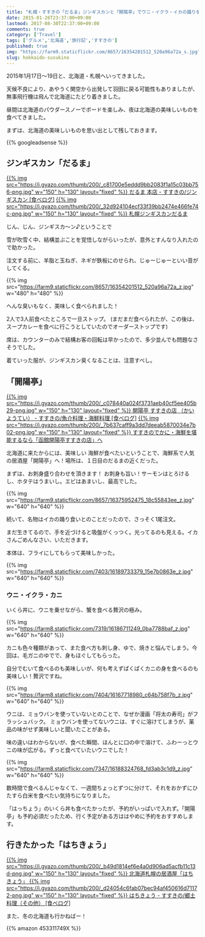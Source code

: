 ```yaml
---
title: "札幌・すすきの「だるま」ジンギスカンと「開陽亭」でウニ・イクラ・イカの踊りを食べてきた!!"
date: 2015-01-26T23:37:00+09:00
lastmod: 2017-08-30T22:37:00+09:00
comments: true
category: ['Travel']
tags: ['グルメ','北海道','旅行記','すすきの']
published: true
img: "https://farm9.staticflickr.com/8657/16354201512_520a96a72a_s.jpg"
slug: hokkaido-susukino
---
```



2015年1月17日〜19日と、北海道・札幌へいってきました。

天候不良により、あやうく関空から出発して羽田に戻る可能性もありましたが、無事飛行機は飛んで北海道にたどり着きました。

昼間は北海道のパウダースノーでボードを楽しみ、夜は北海道の美味しいものを食べてきました。

まずは、北海道の美味しいものを思い出として残しておきます。



{{% googleadsense %}}



## ジンギスカン「だるま」

<a href="http://tabelog.com/hokkaido/A0101/A010103/1000007/" target="_blank">
{{% img src="https://i.gyazo.com/thumb/200/_c81700e5eddd9bb2083f1a15c03bb756-png.jpg" w="150" h="130" layout="fixed" %}}
</a>
<a href="http://tabelog.com/hokkaido/A0101/A010103/1000007/" target="_blank">だるま 本店 - すすきの/ジンギスカン [食べログ]</a>



<a href="http://best.miru-kuru.com/daruma/" target="_blank">
{{% img src="https://i.gyazo.com/thumb/200/_32d924104ecf33f39bb2474e466fe74c-png.jpg" w="150" h="130" layout="fixed" %}}
</a>
<a href="http://best.miru-kuru.com/daruma/" target="_blank">札幌ジンギスカンだるま</a>


じん、じん、ジンギスカ～ン♪ということで



雪が吹雪く中、結構並ぶことを覚悟しながらいったが、意外とすんなり入れたので助かった。

注文する前に、羊脂と玉ねぎ、ネギが鉄板にのせられ、じゅーじゅーといい音がしてくる。

{{% img src="https://farm9.staticflickr.com/8657/16354201512_520a96a72a_z.jpg" w="480" h="480" %}}


へんな臭いもなく、美味しく食べられました！


2人で3人前食べたところで一旦ストップ。
(まだまだ食べられたが、この後は、スープカレーを食べに行こうとしていたのでオーダーストップです)

席は、カウンターのみで結構お客の回転は早かったので、多少並んでも問題なさそうでした。

着ていった服が、ジンギスカン臭くなることは、注意すべし。


## 「開陽亭」

<a href="http://tabelog.com/hokkaido/A0101/A010103/1000100/" target="_blank">
{{% img src="https://i.gyazo.com/thumb/200/_c078440a024f3731aeb40cf5ee405b29-png.jpg" w="150" h="130" layout="fixed" %}}
</a><a href="http://tabelog.com/hokkaido/A0101/A010103/1000100/" target="_blank">開陽亭 すすきの店 （かいようてい） - すすきの/魚介料理・海鮮料理 [食べログ]</a>


<a href="http://www.kaiyoutei.co.jp/" target="_blank">
{{% img src="https://i.gyazo.com/thumb/200/_7b637caff9a3dd7deeab5870034e7b02-png.jpg" w="150" h="130" layout="fixed" %}}
</a>
<a href="http://www.kaiyoutei.co.jp/" target="_blank">すすきのでかに・海鮮を堪能するなら「函館開陽亭すすきの店」へ</a>


北海道に来たからには、美味しい	海鮮が食べたいということで、海鮮系で人気の居酒屋「開陽亭」へ！場所は、１日目のだるまの近くだった。

まずは、お刺身盛り合わせを頂きます！
お刺身も旨い！サーモンはとろけるし、ホタテはうまいし。エビはあまいし、最高でした。

{{% img src="https://farm9.staticflickr.com/8657/16375952475_18c55843ee_z.jpg" w="640" h="640" %}}


続いて、名物はイカの踊り食いとのことだったので、さっそく1尾注文。

まだ生きてるので、手を近づけると吸盤がくっつく。光ってるのも見える。イカさんごめんなさい、いただきます。

本体は、フライにしてもらって美味しかった。

{{% img src="https://farm8.staticflickr.com/7403/16189733379_15e7b0863e_z.jpg" w="640" h="640" %}}


### ウニ・イクラ・カニ

いくら丼に、ウニを乗せながら、蟹を食べる贅沢の極み。

{{% img src="https://farm8.staticflickr.com/7319/16186711249_0ba7788baf_z.jpg" w="640" h="640" %}}

カニも色々種類があって、また食べ方も刺し身、ゆで、焼きと悩んでしまう。今回は、毛ガニのゆでで、身もほぐしてもらった。

自分でむいて食べるのも美味しいが、何も考えずぱくぱくカニの身を食べるのも美味しい！贅沢ですね。

{{% img src="https://farm8.staticflickr.com/7404/16167718980_c64b758f7b_z.jpg" w="640" h="640" %}}


ウニは、ミョウバンを使っていないとのことで、なぜか漫画「将太の寿司」がフラッシュバック。
ミョウバンを使ってないウニは、すぐに溶けてしまうが、薬品の味がせず美味しいと聞いたことがある。

味の違いはわからないが、食べた瞬間、ほんとに口の中で溶けて、ふわーっとウニの味が広がる。ずっと食べていたいウニでした！


{{% img src="https://farm8.staticflickr.com/7347/16188324768_fd3ab3c1d9_z.jpg" w="640" h="640" %}}


数時間で食べるんじゃなくて、一週間ちょっとずつに分けて、それをおかずにひたすら白米を食べたい気持ちになりました。




「はっちょう」のいくら丼も食べたかったが、予約がいっぱいで入れず。「開陽亭」も予約必須だったため、行く予定がある方ははやめに予約をおすすめします。



## 行きたかった「はちきょう」

<a href="http://www.atomsgroup.jp/" target="_blank">
{{% img src="https://i.gyazo.com/thumb/200/_b49d1814ef6e4a0d906ad5acfb11c13d-png.jpg" w="150" h="130" layout="fixed" %}}
</a><a href="http://www.atomsgroup.jp/" target="_blank">北海道札幌の居酒屋「はちきょう」</a><a href="http://b.hatena.ne.jp/entry/http://www.atomsgroup.jp/" target="_blank">

<a href="http://tabelog.com/hokkaido/A0101/A010103/1003784/" target="_blank">
{{% img src="https://i.gyazo.com/thumb/200/_d24054c6fab07bec94af450616d71172-png.jpg" w="150" h="130" layout="fixed" %}}
</a><a href="http://tabelog.com/hokkaido/A0101/A010103/1003784/" target="_blank">はちきょう - すすきの/郷土料理（その他） [食べログ]</a>


また、冬の北海道も行かねばー！


{{% amazon 453311749X %}}
